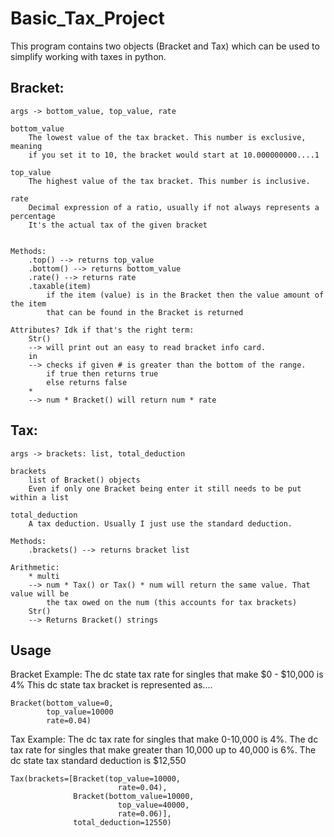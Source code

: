 # Basic_Tax_Project
This program contains two objects (Bracket and Tax) which can be used to
simplify working with taxes in python.

## Bracket:

    args -> bottom_value, top_value, rate

    bottom_value
        The lowest value of the tax bracket. This number is exclusive, meaning
        if you set it to 10, the bracket would start at 10.000000000....1

    top_value
        The highest value of the tax bracket. This number is inclusive.

    rate
        Decimal expression of a ratio, usually if not always represents a percentage
        It's the actual tax of the given bracket


    Methods:
        .top() --> returns top_value
        .bottom() --> returns bottom_value
        .rate() --> returns rate
        .taxable(item)
            if the item (value) is in the Bracket then the value amount of the item
            that can be found in the Bracket is returned

    Attributes? Idk if that's the right term:
        Str()
        --> will print out an easy to read bracket info card.
        in
        --> checks if given # is greater than the bottom of the range.
            if true then returns true
            else returns false
        *
        --> num * Bracket() will return num * rate



## Tax:

    args -> brackets: list, total_deduction

    brackets
        list of Bracket() objects
        Even if only one Bracket being enter it still needs to be put within a list

    total_deduction
        A tax deduction. Usually I just use the standard deduction.

    Methods:
        .brackets() --> returns bracket list

    Arithmetic:
        * multi
        --> num * Tax() or Tax() * num will return the same value. That value will be
            the tax owed on the num (this accounts for tax brackets)
        Str()
        --> Returns Bracket() strings


## Usage
Bracket Example:
The dc state tax rate for singles that make $0 - $10,000 is 4%
This dc state tax bracket is represented as....

    Bracket(bottom_value=0,
            top_value=10000
            rate=0.04)


Tax Example:
    The dc tax rate for singles that make 0-10,000 is 4%.
    The dc tax rate for singles that make greater than 10,000 up to 40,000 is 6%.
    The dc state tax standard deduction is $12,550
    
    
    Tax(brackets=[Bracket(top_value=10000,
                            rate=0.04),
                  Bracket(bottom_value=10000,
                            top_value=40000,
                            rate=0.06)],
                  total_deduction=12550)


